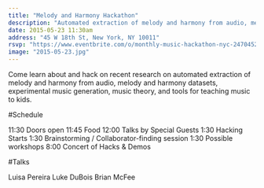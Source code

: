 ```yaml
---
title: "Melody and Harmony Hackathon"
description: "Automated extraction of melody and harmony from audio, melody and harmony datasets, experimental music generation, music theory, and tools for teaching music to kids"
date: 2015-05-23 11:30am
address: "45 W 18th St, New York, NY 10011"
rsvp: "https://www.eventbrite.com/o/monthly-music-hackathon-nyc-2470452960"
image: "2015-05-23.jpg"
---
```

Come learn about and hack on recent research on automated extraction of melody and harmony from audio, melody and harmony datasets, experimental music generation, music theory, and tools for teaching music to kids.

#Schedule

11:30 Doors open
11:45 Food
12:00 Talks by Special Guests
1:30 Hacking Starts
1:30 Brainstorming / Collaborator-finding session
1:30 Possible workshops
8:00 Concert of Hacks & Demos

#Talks

Luisa Pereira
Luke DuBois
Brian McFee